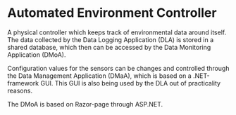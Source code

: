 # Automated Environment Controller
A physical controller which keeps track of environmental data around itself. 
The data collected by the Data Logging Application (DLA) is stored in a shared database, 
which then can be accessed by the Data Monitoring Application (DMoA).

Configuration values for the sensors can be changes and controlled through the 
Data Management Application (DMaA), which is based on a .NET-framework GUI. This GUI is
also being used by the DLA out of practicality reasons. 

The DMoA is based on Razor-page through ASP.NET.  
